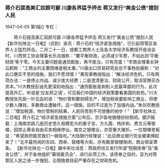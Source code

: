 ### 蒋介石提高美汇奴颜可鄙  川康各界猛予抨击  蒋又发行“美金公债”搜刮人民

1947-04-05
第1版()
专栏：

　　蒋介石提高美汇奴颜可鄙
    川康各界猛予抨击
    蒋又发行“美金公债”搜刮人民
    【新华社陕北一日电】（迟到）渝讯：蒋介石的“经济紧急措施”，已引起蒋管区各界人士猛烈抨击。二月二十一日，成都工商界人士及各大学经济系教授开座谈会时，川西劳工协会理事长乐兆馗称：“要平衡财政，必须减少军费，不如此则‘平衡财政’等于零。今天主要问题是通货膨胀，再不医治，只有完蛋！”市商会理事长钟云鹤称：“工商业的主要困难是税太重。”川康出口贸易研究会总干事杨伯康称：“对此口惠实不至的措施，我们不愿领情！”黄宪章教授指出：“解决经济危机，只有两项办法：一是停止内战、减少庞大经费；二是澄清更治、财政公开，取消官僚买办资本。”川大教授彭迪先更深刻地指出：“通货膨胀是剥削人民最卑鄙的行为，此次提高外汇，听说是‘应友邦之请’，可见我们中国的经济政策要看美国的脸色。”川大教授张先辰一针见血的说：“物价管制要妨碍生产，增加税收要影响工商业，将使少数人赚钱，多数商业遭破坏。这一措施，目的不过是为了加强内战。”朱剑农教授说：“增加税源、物价管制的结果，人民将苦到不可想像的地步！”
    【新华社陕北二日电】蒋介石之“经济紧急措施方案”公布后，京沪各地银楼纷纷倒闭。据沪报载：上海南京路几座历史悠久规模宏大的裘子宝、方九霞、杨庆和、费文元等银楼，因禁止黄金自由买卖相继停业。南京之银楼业，亦受重大摧折。一位银楼老板说：“希望政府能赏我们一碗饭吃。”大陆银行经理说：“此后商业银行完全被束缚起来了！”北平最热闹的东四、西单、鼓楼等大街，亦有数家银楼倒闭，商业顿呈萧条。
    【新华社陕北一日电】据中央社消息：蒋政府顷又发行所谓“短期库券”及“美金公债”，并于各地组织“募销委员会”，进行此项工作。该债券之目的，显为对蒋管区人民之进一步搜刮，企图挽救目前严重存在之财政危机。

